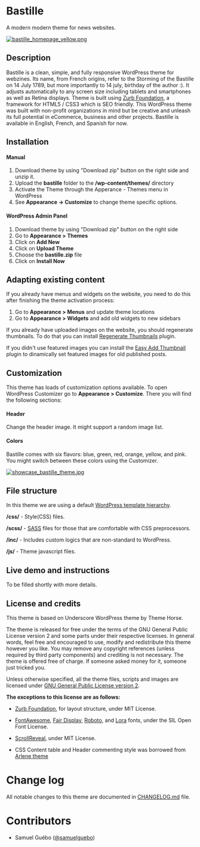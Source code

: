 # Bastille
A modern modern theme for news websites.

[![bastille_homepage_yellow.png](https://s6.postimg.org/dhc5anyzl/bastille_homepage_yellow.png)](https://postimg.org/image/3wsins9nh/)

## Description
Bastille is a clean, simple, and fully responsive WordPress theme for webzines. Its name, from French origins, refer to the Storming of the Bastille on 14 July 1789, but more importantly to 14 july, birthday of the author :). 
It adjusts automatically to any screen size including tablets and smartphones as well as Retina displays. Theme is built using [Zurb Foundation](https://github.com/zurb/foundation-sites), a  framework for HTML5 / CSS3 which is SEO friendly. This WordPress theme was built with non-profit organizations in mind but be creative and unleash its full potential in eCommerce, business and other projects. Bastille is available in English, French, and Spanish for now.

## Installation

#### Manual

1. Download theme by using "Download zip" button on the right side and unzip it.
2. Upload the **bastille** folder to the **/wp-content/themes/** directory
3. Activate the Theme through the Apperance - Themes menu in WordPress
4. See **Appearance -> Customize**  to change theme specific options.
 
#### WordPress Admin Panel

1. Download theme by using "Download zip" button on the right side
2. Go to **Appearance > Themes**
3. Click on **Add New**
4. Click on **Upload Theme**
5. Choose the **bastille.zip** file
6. Click on **Install Now**


## Adapting existing content
If you already have menus and widgets on the website, you need to do this after finishing the theme activation process:

1. Go to **Appearance > Menus** and update theme locations
2. Go to **Appearance > Widgets** and add old widgets to new sidebars

If you already have uploaded images on the website, you should regenerate thumbnails. To do that you can install [Regenerate Thumbnails](http://wordpress.org/plugins/regenerate-thumbnails/) plugin.

If you didn't use featured images you can install the [Easy Add Thumbnail](http://wordpress.org/plugins/easy-add-thumbnail/) plugin to dinamically set featured images for old published posts.


## Customization

This theme has loads of customization options available. To open WordPress Customizer go to **Appearance > Customize**. There you will find the following sections:
#### Header
Change the header image. It might support a random image list.

#### Colors
 Bastille comes with six flavors: blue, green, red, orange, yellow, and pink. You might switch between these colors using the Customizer.
 
 [![showcase_bastille_theme.jpg](https://s6.postimg.org/faf1yzk69/showcase_bastille_theme.jpg)](https://postimg.org/image/xd84q7g0t/)

## File structure
In this theme we are using a default [WordPress template hierarchy](http://codex.wordpress.org/Template_Hierarchy).

**/css/** - Style(CSS) files.

**/scss/** - [SASS](http://sass-lang.com) files for those that are comfortable with CSS preprocessors.

**/inc/** - Includes custom logics that are non-standard to WordPress.

**/js/** - Theme javascript files.


## Live demo and instructions
To be filled shortly with more details.

## License and credits

This theme is based on Underscore WordPress theme by Theme Horse.

The theme is released for free under the terms of the GNU General Public License version 2
and some parts under their respective licenses.
In general words, feel free and encouraged to use, modify and redistribute this theme however you like.
You may remove any copyright references (unless required by third party components) and crediting is not necessary.
The theme is offered free of charge. If someone asked money for it, someone just tricked you.

Unless otherwise specified, all the theme files, scripts and images are licensed under [GNU General Public License version 2](http://github.com/samuelguebo/bastille/LICENSE).

**The exceptions to this license are as follows:**

- [Zurb Foundation](https://github.com/zurb/foundation-sites), for layout structure, under MIT License.

- [FontAwesome](https://github.com/FortAwesome/Font-Awesome), [Fair Display](https://www.fontsquirrel.com/fonts/playfair-display), [Roboto](https://fonts.google.com/specimen/Roboto), and [Lora](https://www.fontsquirrel.com/fonts/lora) fonts,  under the SIL Open Font License.
- [ScrollReveal](https://github.com/jlmakes/scrollreveal), under MIT License.
- CSS Content table and Header commenting style was borrowed from [Arlene theme](https://github.com/samuelguebo/arlene)


# Change log
All notable changes to this theme are documented in [CHANGELOG.md](https://github.com/samuelguebo/bastille/blob/master/CHANGELOG.md) file.

# Contributors
 * Samuel Gu&eacute;bo ([@samuelguebo](http://twitter.com/samuelguebo))